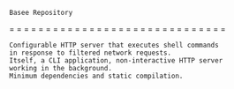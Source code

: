 
	Basee Repository
= = = = = = = = = = = = = = = = = = = = = = = = = = = = = =

	Configurable HTTP server that executes shell commands 
	in response to filtered network requests.
	Itself, a CLI application, non-interactive HTTP server
	working in the background.
	Minimum dependencies and static compilation.
